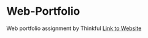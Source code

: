 # Web-Portfolio

Web portfolio assignment by Thinkful
<a href ="https://kevphan95.github.io/Web-Portfolio/" target="_blank"> Link to Website</a>
